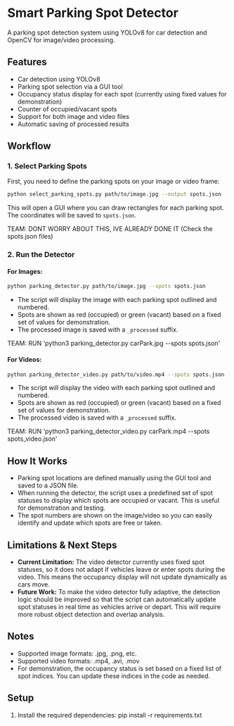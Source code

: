 # Smart Parking Spot Detector

A parking spot detection system using YOLOv8 for car detection and OpenCV for image/video processing.

## Features

- Car detection using YOLOv8
- Parking spot selection via a GUI tool
- Occupancy status display for each spot (currently using fixed values for demonstration)
- Counter of occupied/vacant spots
- Support for both image and video files
- Automatic saving of processed results

## Workflow

### 1. Select Parking Spots
First, you need to define the parking spots on your image or video frame:
```bash
python select_parking_spots.py path/to/image.jpg --output spots.json
```
This will open a GUI where you can draw rectangles for each parking spot. The coordinates will be saved to `spots.json`.

TEAM: DONT WORRY ABOUT THIS, IVE ALREADY DONE IT (Check the spots.json files)

### 2. Run the Detector
#### For Images:
```bash
python parking_detector.py path/to/image.jpg --spots spots.json
```
- The script will display the image with each parking spot outlined and numbered.
- Spots are shown as red (occupied) or green (vacant) based on a fixed set of values for demonstration.
- The processed image is saved with a `_processed` suffix.

TEAM: RUN 'python3 parking_detector.py carPark.jpg --spots spots.json'

#### For Videos:
```bash
python parking_detector_video.py path/to/video.mp4 --spots spots.json
```
- The script will display the video with each parking spot outlined and numbered.
- Spots are shown as red (occupied) or green (vacant) based on a fixed set of values for demonstration.
- The processed video is saved with a `_processed` suffix.

TEAM: RUN 'python3 parking_detector_video.py carPark.mp4 --spots spots_video.json'

## How It Works
- Parking spot locations are defined manually using the GUI tool and saved to a JSON file.
- When running the detector, the script uses a predefined set of spot statuses to display which spots are occupied or vacant. This is useful for demonstration and testing.
- The spot numbers are shown on the image/video so you can easily identify and update which spots are free or taken.

## Limitations & Next Steps
- **Current Limitation:** The video detector currently uses fixed spot statuses, so it does not adapt if vehicles leave or enter spots during the video. This means the occupancy display will not update dynamically as cars move.
- **Future Work:** To make the video detector fully adaptive, the detection logic should be improved so that the script can automatically update spot statuses in real time as vehicles arrive or depart. This will require more robust object detection and overlap analysis.

## Notes
- Supported image formats: .jpg, .png, etc.
- Supported video formats: .mp4, .avi, .mov
- For demonstration, the occupancy status is set based on a fixed list of spot indices. You can update these indices in the code as needed.

## Setup

1. Install the required dependencies:
pip install -r requirements.txt
```